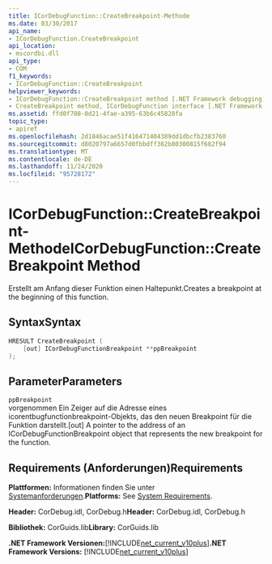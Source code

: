 ```yaml
---
title: ICorDebugFunction::CreateBreakpoint-Methode
ms.date: 03/30/2017
api_name:
- ICorDebugFunction.CreateBreakpoint
api_location:
- mscordbi.dll
api_type:
- COM
f1_keywords:
- ICorDebugFunction::CreateBreakpoint
helpviewer_keywords:
- ICorDebugFunction::CreateBreakpoint method [.NET Framework debugging]
- CreateBreakpoint method, ICorDebugFunction interface [.NET Framework debugging]
ms.assetid: ffd0f708-0d21-4fae-a395-63b6c45828fa
topic_type:
- apiref
ms.openlocfilehash: 2d1846acae51f416471404389dd1dbcfb2383760
ms.sourcegitcommit: d8020797a6657d0fbbdff362b80300815f682f94
ms.translationtype: MT
ms.contentlocale: de-DE
ms.lasthandoff: 11/24/2020
ms.locfileid: "95728172"
---
```

# <a name="icordebugfunctioncreatebreakpoint-method"></a><span data-ttu-id="b1bd2-102">ICorDebugFunction::CreateBreakpoint-Methode</span><span class="sxs-lookup"><span data-stu-id="b1bd2-102">ICorDebugFunction::CreateBreakpoint Method</span></span>

<span data-ttu-id="b1bd2-103">Erstellt am Anfang dieser Funktion einen Haltepunkt.</span><span class="sxs-lookup"><span data-stu-id="b1bd2-103">Creates a breakpoint at the beginning of this function.</span></span>  
  
## <a name="syntax"></a><span data-ttu-id="b1bd2-104">Syntax</span><span class="sxs-lookup"><span data-stu-id="b1bd2-104">Syntax</span></span>  
  
```cpp  
HRESULT CreateBreakpoint (  
    [out] ICorDebugFunctionBreakpoint **ppBreakpoint  
);  
```  
  
## <a name="parameters"></a><span data-ttu-id="b1bd2-105">Parameter</span><span class="sxs-lookup"><span data-stu-id="b1bd2-105">Parameters</span></span>  

 `ppBreakpoint`  
 <span data-ttu-id="b1bd2-106">vorgenommen Ein Zeiger auf die Adresse eines icorentbugfunctionbreakpoint-Objekts, das den neuen Breakpoint für die Funktion darstellt.</span><span class="sxs-lookup"><span data-stu-id="b1bd2-106">[out] A pointer to the address of an ICorDebugFunctionBreakpoint object that represents the new breakpoint for the function.</span></span>  
  
## <a name="requirements"></a><span data-ttu-id="b1bd2-107">Requirements (Anforderungen)</span><span class="sxs-lookup"><span data-stu-id="b1bd2-107">Requirements</span></span>  

 <span data-ttu-id="b1bd2-108">**Plattformen:** Informationen finden Sie unter [Systemanforderungen](../../get-started/system-requirements.md).</span><span class="sxs-lookup"><span data-stu-id="b1bd2-108">**Platforms:** See [System Requirements](../../get-started/system-requirements.md).</span></span>  
  
 <span data-ttu-id="b1bd2-109">**Header:** CorDebug.idl, CorDebug.h</span><span class="sxs-lookup"><span data-stu-id="b1bd2-109">**Header:** CorDebug.idl, CorDebug.h</span></span>  
  
 <span data-ttu-id="b1bd2-110">**Bibliothek:** CorGuids.lib</span><span class="sxs-lookup"><span data-stu-id="b1bd2-110">**Library:** CorGuids.lib</span></span>  
  
 <span data-ttu-id="b1bd2-111">**.NET Framework Versionen:**[!INCLUDE[net_current_v10plus](../../../../includes/net-current-v10plus-md.md)]</span><span class="sxs-lookup"><span data-stu-id="b1bd2-111">**.NET Framework Versions:** [!INCLUDE[net_current_v10plus](../../../../includes/net-current-v10plus-md.md)]</span></span>
